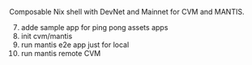 
Composable Nix shell with DevNet and Mainnet for CVM and MANTIS.  

7. adde sample app for ping pong assets apps
9. init cvm/mantis
10. run mantis e2e app just for local
11. run mantis remote CVM
